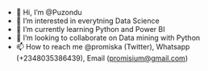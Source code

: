 - 👋 Hi, I’m @Puzondu
- 👀 I’m interested in everytning Data Science 
- 🌱 I’m currently learning Python and Power BI
- 💞️ I’m looking to collaborate on Data mining with Python
- 📫 How to reach me @promiska (Twitter), Whatsapp (+2348035386439), Email (promisium@gmail.com)

<!---
Puzondu/Puzondu is a ✨ special ✨ repository because its `README.md` (this file) appears on your GitHub profile.
You can click the Preview link to take a look at your changes.
--->
